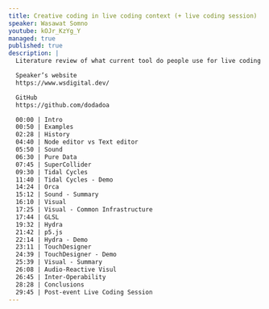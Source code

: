 ```yaml
---
title: Creative coding in live coding context (+ live coding session)
speaker: Wasawat Somno
youtube: kOJr_KzYg_Y
managed: true
published: true
description: |
  Literature review of what current tool do people use for live coding music/visual. Will show the example from my previous little project from sound: TidalCycle, SuperCollider, PureData to Visual: Hydra.js, p5js, Veda(GLSL), and TouchDesigner and explain some little for each program detail + pros/cons.

  Speaker’s website
  https://www.wsdigital.dev/

  GitHub
  https://github.com/dodadoa

  00:00 | Intro
  00:50 | Examples
  02:28 | History
  04:40 | Node editor vs Text editor
  05:50 | Sound
  06:30 | Pure Data
  07:45 | SuperCollider
  09:30 | Tidal Cycles
  11:40 | Tidal Cycles - Demo
  14:24 | Orca
  15:12 | Sound - Summary
  16:10 | Visual
  17:25 | Visual - Common Infrastructure
  17:44 | GLSL
  19:32 | Hydra
  21:42 | p5.js
  22:14 | Hydra - Demo
  23:11 | TouchDesigner
  24:39 | TouchDesigner - Demo
  25:39 | Visual - Summary
  26:08 | Audio-Reactive Visul
  26:45 | Inter-Operability
  28:28 | Conclusions
  29:45 | Post-event Live Coding Session
---
```

